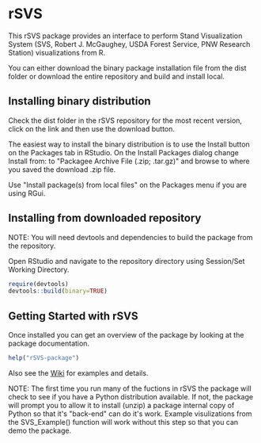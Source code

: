 # rSVS

This rSVS package provides an interface to perform Stand Visualization System (SVS, Robert J. McGaughey, USDA Forest Service, PNW Research Station) visualizations from R.

You can either download the binary package installation file from the dist folder or download the entire repository and build and install local.

## Installing binary distribution

Check the dist folder in the rSVS repository for the most recent version, click on the link and then use the download button.

The easiest way to install the binary distribution is to use the Install button on the Packages tab in RStudio.  On the Install Packages dialog change Install from: to "Packagee Archive File (.zip; .tar.gz)" and browse to where you saved the download .zip file.

Use "Install package(s) from local files" on the Packages menu if you are using RGui.

## Installing from downloaded repository

NOTE: You will need devtools and dependencies to build the package from the repository.

Open RStudio and navigate to the repository directory using Session/Set Working Directory.
```R
require(devtools)
devtools::build(binary=TRUE)
```

## Getting Started with rSVS

Once installed you can get an overview of the package by looking at the package documentation.
```R
help("rSVS-package")
```
Also see the [Wiki](https://github.com/Rayonier/rSVS/wiki) for examples and details.

NOTE: The first time you run many of the fuctions in rSVS the package will check to see if you have a Python distribution available.  If not, the package will prompt you to allow it to install (unzip) a package internal copy of Python so that it's "back-end" can do it's work.  Example visulizations from the SVS_Example() function will work without this step so that you can demo the package.

